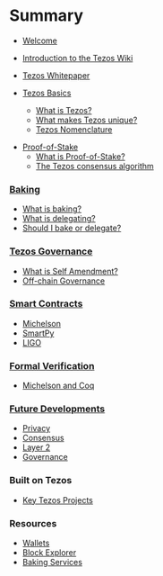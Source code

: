 # Summary

- [Welcome](WELCOME.md)
- [Introduction to the Tezos Wiki](README.md)
- [Tezos Whitepaper](files/whitepaper.md)

- [Tezos Basics](files/basics/intro.md)
    - [What is Tezos?](files/basics/whatis.md)
    - [What makes Tezos unique?](files/basics/unique.md)
    - [Tezos Nomenclature](files/basics/nomenclature.md)

<!-- ### Tezos Basics
* [What is Tezos?](files/basics.md#intro)
* [What makes Tezos unique?](files/basics.md#unique)
* [Tezos Nomenclature](files/basics.md#nomenclature) -->

- [Proof-of-Stake](files/pos/intro.md)
    - [What is Proof-of-Stake?](files/pos/whatis.md)
    - [The Tezos consensus algorithm](files/pos/consensus.md)

<!-- ### Proof-of-Stake
* [What is Proof-of-Stake?](files/proofofstake.md#intro)
* [The Tezos consensus algorithm](files/proofofstake.md#consensus) -->

### [Baking](files/baking.md)
* [What is baking?](files/baking.md#what)
* [What is delegating?](files/baking.md#delegate)
* [Should I bake or delegate?](files/baking.md#bakeordelegate)

### [Tezos Governance](files/self-amendment.md)
* [What is Self Amendment?](files/self-amendment.md#introduction)
* [Off-chain Governance](files/self-amendment.md#offchain)

### [Smart Contracts](files/language.md)
* [Michelson](files/language.md#michelson)
* [SmartPy](files/language.md#smartpy)
* [LIGO](files/language.md#ligo)

### [Formal Verification](files/formal-verification.md)
* [Michelson and Coq](files/formal-verification.md#coq)

### [Future Developments](files/future.md)
* [Privacy](files/future.md#intro)
* [Consensus](files/future.md#consensus)
* [Layer 2](files/future.md#layer2)
* [Governance](files/future.md#governance)

### Built on Tezos
* [Key Tezos Projects](files/projects.md#projects)

### Resources
* [Wallets](files/resources.md#wallet)
* [Block Explorer](files/resources.md#explorer)
* [Baking Services](files/resources.md#baking)
